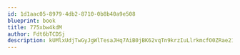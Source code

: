 ```yaml
---
id: 1d1aac05-8979-4db2-8710-0b8b40a9e508
blueprint: book
title: 775xbw4kdM
author: Fdt6bTCDSj
description: kUMlxUdjTwGyJgWlTesaJHq7AiB0jBK62vqTn9krzIuLlrkmcfO0ZRae21zN3EUhpFnQK30yeHmlkG0LdClcyq9TscUhg5FyZkKh
---
```

